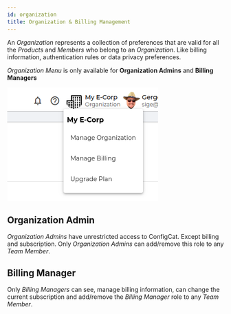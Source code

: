 ```yaml
---
id: organization
title: Organization & Billing Management
---
```

An *Organization* represents a collection of preferences that are valid for all the *Products* and *Members* who belong to
an *Organization*. Like billing information, authentication rules or data privacy preferences.

*Organization Menu* is only available for **Organization Admins** and **Billing Managers**

![Organization-menu](assets/organization-menu.png)

## Organization Admin
*Organization Admins* have unrestricted access to ConfigCat. Except billing and subscription. Only *Organization Admins* can
add/remove this role to any *Team Member*.

## Billing Manager
Only *Billing Managers* can see, manage billing information, can change the current subscription and add/remove 
the *Billing Manager* role to any *Team Member*.